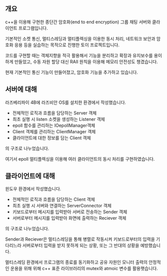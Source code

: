 개요
---------
c++을 이용해 구현한 종단간 암호화(end to end encryption) 그룹 채팅 서버와 클라이언트 프로그램입니다.

기본적인 소켓 통신, 멀티스레딩과 멀티플렉싱을 이용한 동시 처리, 네트워크 보안과 암호화 응용 등을 실습하는 목적으로 진행한 토이 프로젝트입니다.

코드를 구현할 때는 객체지향을 적극 활용해서 기능을 분리하고 확장과 유지보수를 용이하게 만들었고, 수동 자원 할당 대신 RAII 원칙을 이용해 메모리 안전성도 챙겼습니다.

현재 기본적인 통신 기능이 만들어졌고, 암호화 기능을 추가하고 있습니다.

서버에 대해
--------
라즈베리파이 4B에 라즈비안 OS를 설치한 환경에서 작성했습니다.

- 전체적인 로직과 흐름을 담당하는 Server 객체
 - 최초 실행 시 listen 소켓을 생성하는 Listener 객체
 - epoll 함수를 관리하는 IOepollManager객체
 - Client 객체를 관리하는 ClientManager 객체
  - 클라이언트에 대한 정보를 담는 Client 객체

의 구조로 나누었습니다.

여기서 epoll 멀티플렉싱을 이용해 여러 클라이언트의 동시 처리를 구현하였습니다.

클라이언트에 대해
------
윈도우 환경에서 작성했습니다.

- 전체적인 로직과 흐름을 담당하는 Client 객체
 - 최초 실행 시 서버와 연결하는 ServerConnector 객체
 - 키보드로부터 메시지를 입력받아 서버로 전송하는 Sender 객체
 - 서버로부터 메시지를 입력받아 화면에 출력하는 Reciever 객체

의 구조로 나누었습니다.

Sender과 Reciever은 멀티스레딩을 통해 병렬로 작동시켜 키보드로부터의 입력을 기다리느라 서버로부터 입력을 받지 못하게 되는 상황, 또는 그 반대의 상황을 예방했습니다.

멀티스레딩 환경에서 프로그램의 종료를 동기화하고 공유 자원인 모니터 출력의 안정적인 운용을 위해 위해 c++ 표준 라이브러리의 mutex와 atmoic 변수를 활용햇습니다.
